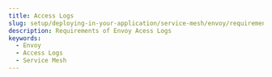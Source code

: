 ```yaml
---
title: Access Logs
slug: setup/deploying-in-your-application/service-mesh/envoy/requirements/accesslogs
description: Requirements of Envoy Acess Logs
keywords:
  - Envoy
  - Access Logs
  - Service Mesh
---
```

